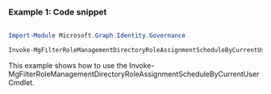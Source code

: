 ### Example 1: Code snippet

```powershell

Import-Module Microsoft.Graph.Identity.Governance

Invoke-MgFilterRoleManagementDirectoryRoleAssignmentScheduleByCurrentUser -On $onId 

```
This example shows how to use the Invoke-MgFilterRoleManagementDirectoryRoleAssignmentScheduleByCurrentUser Cmdlet.

